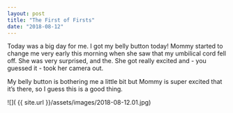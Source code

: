 ```yaml
---
layout: post
title: "The First of Firsts"
date: "2018-08-12"
---
```


Today was a big day for me. I got my belly button today! Mommy started to change me very early this morning when she saw that my umbilical cord fell off. She was very surprised, and the. She got really excited and - you guessed it - took her camera out.

My belly button is bothering me a little bit but Mommy is super excited that it’s there, so I guess this is a good thing.

<span class="gallery">
![]( {{ site.url }}/assets/images/2018-08-12.01.jpg)
</span>
